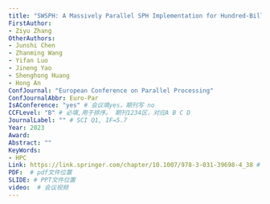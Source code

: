 ```yaml
---
title: "SWSPH: A Massively Parallel SPH Implementation for Hundred-Billion-Particle Simulation on New Sunway Supercomputer"
FirstAuthor:
- Ziyu Zhang
OtherAuthors:
- Junshi Chen
- Zhanming Wang
- Yifan Luo
- Jineng Yao
- Shenghong Huang
- Hong An
ConfJournal: "European Conference on Parallel Processing"
ConfJournalAbbr: Euro-Par
IsAConference: "yes" # 会议填yes，期刊写 no
CCFLevel: "B" # 必填,用于排序。 期刊1234区，对应A B C D
JournalLabel: "" # SCI Q1, IF=5.7
Year: 2023
Award: 
Abstract: ""
KeyWords:
- HPC
Link: https://link.springer.com/chapter/10.1007/978-3-031-39698-4_38 # 官网链接 
PDF:  # pdf文件位置
SLIDE: # PPT文件位置
video:  # 会议视频
---
```

